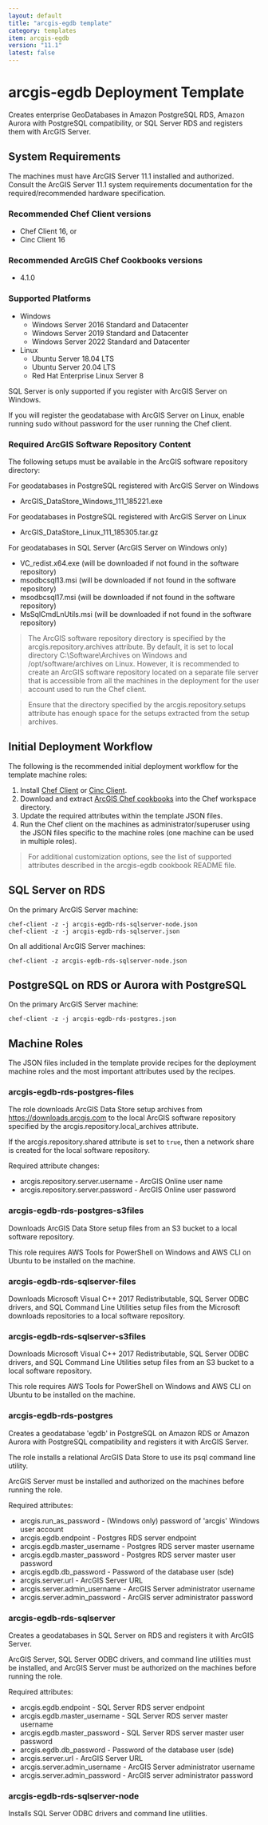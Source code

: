 ```yaml
---
layout: default
title: "arcgis-egdb template"
category: templates
item: arcgis-egdb
version: "11.1"
latest: false
---
```


# arcgis-egdb Deployment Template

Creates enterprise GeoDatabases in Amazon PostgreSQL RDS, Amazon Aurora with PostgreSQL compatibility, or SQL Server RDS and registers them with ArcGIS Server.

## System Requirements

The machines must have ArcGIS Server 11.1 installed and authorized. Consult the ArcGIS Server 11.1 system requirements documentation for the required/recommended hardware specification.

### Recommended Chef Client versions

* Chef Client 16, or
* Cinc Client 16

### Recommended ArcGIS Chef Cookbooks versions

* 4.1.0

### Supported Platforms

* Windows
  * Windows Server 2016 Standard and Datacenter
  * Windows Server 2019 Standard and Datacenter
  * Windows Server 2022 Standard and Datacenter
* Linux 
  * Ubuntu Server 18.04 LTS
  * Ubuntu Server 20.04 LTS
  * Red Hat Enterprise Linux Server 8

SQL Server is only supported if you register with ArcGIS Server on Windows.

If you will register the geodatabase with ArcGIS Server on Linux, enable running sudo without password for the user running the Chef client.

### Required ArcGIS Software Repository Content

The following setups must be available in the ArcGIS software repository directory:

For geodatabases in PostgreSQL registered with ArcGIS Server on Windows

* ArcGIS_DataStore_Windows_111_185221.exe

For geodatabases in PostgreSQL registered with ArcGIS Server on Linux

* ArcGIS_DataStore_Linux_111_185305.tar.gz

For geodatabases in SQL Server (ArcGIS Server on Windows only)

* VC_redist.x64.exe (will be downloaded if not found in the software repository)
* msodbcsql13.msi (will be downloaded if not found in the software repository)
* msodbcsql17.msi (will be downloaded if not found in the software repository)
* MsSqlCmdLnUtils.msi (will be downloaded if not found in the software repository)

> The ArcGIS software repository directory is specified by the arcgis.repository.archives attribute. By default, it is set to local directory C:\Software\Archives on Windows and /opt/software/archives on Linux. However, it is recommended to create an ArcGIS software repository located on a separate file server that is accessible from all the machines in the deployment for the user account used to run the Chef client.

> Ensure that the directory specified by the arcgis.repository.setups attribute has enough space for the setups extracted from the setup archives.

## Initial Deployment Workflow

The following is the recommended initial deployment workflow for the template machine roles:

1. Install [Chef Client](https://docs.chef.io/chef_install_script/) or [Cinc Client](https://cinc.sh/start/client/).
2. Download and extract [ArcGIS Chef cookbooks](https://github.com/Esri/arcgis-cookbook/releases) into the Chef workspace directory.
3. Update the required attributes within the template JSON files.
4. Run the Chef client on the machines as administrator/superuser using the JSON files specific to the machine roles (one machine can be used in multiple roles).

> For additional customization options, see the list of supported attributes described in the arcgis-egdb cookbook README file.

## SQL Server on RDS 

On the primary ArcGIS Server machine:

```
chef-client -z -j arcgis-egdb-rds-sqlserver-node.json
chef-client -z -j arcgis-egdb-rds-sqlserver.json
```

On all additional ArcGIS Server machines:

```
chef-client -z arcgis-egdb-rds-sqlserver-node.json
```

## PostgreSQL on RDS or Aurora with PostgreSQL

On the primary ArcGIS Server machine:

```
chef-client -z -j arcgis-egdb-rds-postgres.json
```

## Machine Roles

The JSON files included in the template provide recipes for the deployment machine roles and the most important attributes used by the recipes.  

### arcgis-egdb-rds-postgres-files

The role downloads ArcGIS Data Store setup archives from https://downloads.arcgis.com to the local ArcGIS software repository specified by the arcgis.repository.local_archives attribute.

If the arcgis.repository.shared attribute is set to `true`, then a network share is created for the local software repository.

Required attribute changes:

* arcgis.repository.server.username - ArcGIS Online user name
* arcgis.repository.server.password - ArcGIS Online user password

### arcgis-egdb-rds-postgres-s3files

Downloads ArcGIS Data Store setup files from an S3 bucket to a local software repository.

This role requires AWS Tools for PowerShell on Windows and AWS CLI on Ubuntu to be installed on the machine.  

### arcgis-egdb-rds-sqlserver-files

Downloads Microsoft Visual C++ 2017 Redistributable, SQL Server ODBC drivers, and SQL Command Line Utilities setup files from the Microsoft downloads repositories to a local software repository.

### arcgis-egdb-rds-sqlserver-s3files

Downloads Microsoft Visual C++ 2017 Redistributable, SQL Server ODBC drivers, and SQL Command Line Utilities setup files from an S3 bucket to a local software repository.

This role requires AWS Tools for PowerShell on Windows and AWS CLI on Ubuntu to be installed on the machine.  

### arcgis-egdb-rds-postgres

Creates a geodatabase 'egdb' in PostgreSQL on Amazon RDS or Amazon Aurora with PostgreSQL compatibility and registers it with ArcGIS Server.

The role installs a relational ArcGIS Data Store to use its psql command line utility.

ArcGIS Server must be installed and authorized on the machines before running the role.

Required attributes:

* arcgis.run_as_password - (Windows only) password of 'arcgis' Windows user account
* arcgis.egdb.endpoint - Postgres RDS server endpoint
* arcgis.egdb.master_username - Postgres RDS server master username
* arcgis.egdb.master_password - Postgres RDS server master user password
* arcgis.egdb.db_password - Password of the database user (sde)
* arcgis.server.url - ArcGIS Server URL
* arcgis.server.admin_username - ArcGIS Server administrator username
* arcgis.server.admin_password - ArcGIS server administrator password

### arcgis-egdb-rds-sqlserver

Creates a geodatabases in SQL Server on RDS and registers it with ArcGIS Server.

ArcGIS Server, SQL Server ODBC drivers, and command line utilities must be installed, and ArcGIS Server must be authorized on the machines before running the role.

Required attributes:

* arcgis.egdb.endpoint - SQL Server RDS server endpoint
* arcgis.egdb.master_username - SQL Server RDS server master username
* arcgis.egdb.master_password - SQL Server RDS server master user password
* arcgis.egdb.db_password - Password of the database user (sde)
* arcgis.server.url - ArcGIS Server URL
* arcgis.server.admin_username - ArcGIS Server administrator username
* arcgis.server.admin_password - ArcGIS server administrator password

### arcgis-egdb-rds-sqlserver-node

Installs SQL Server ODBC drivers and command line utilities.
